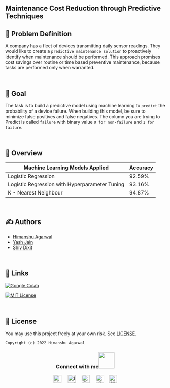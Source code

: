 
## Maintenance Cost Reduction through Predictive Techniques

## 📌 Problem Definition

A company has a fleet of devices transmitting daily sensor readings. They would like to create a `predictive maintenance solution` to proactively identify when maintenance should be performed. This approach promises cost savings over routine or time based preventive maintenance, because tasks are performed only when warranted. 

<br>

## 🎯 Goal
The task is to  build a predictive model using machine learning to `predict` the probability of a device failure. When building this model, be sure to minimize false positives and false negatives. The column you are trying to Predict is called `failure` with binary value `0 for non-failure` and `1 for failure`.

<br>

## 📓 Overview

| Machine Learning Models Applied            | Accuracy |
| ----------------- | ------------------------------------------------------------------ |
| Logistic Regression | 92.59% |
| Logistic Regression with Hyperparameter Tuning | 93.16% |
| K - Nearest Neighbour | 94.87% |

<br>

## ✍️ Authors

- [Himanshu Agarwal](https://github.com/himanshu-03)
- [Yash Jain](https://github.com/yash-jain-07)
- [Shiv Dixit](https://github.com/Shiv2116)
<br>

## 🔗 Links


<a href='https://colab.research.google.com/drive/1UqjfT-aHBCTMXyEF9eqFJNfKKuJXaLJN?usp=sharing' target="_blank"><img alt='Google Colab' src='https://img.shields.io/badge/Google_Colab-100000?style=for-the-badge&logo=Google Colab&logoColor=FFA200&labelColor=000000&color=FFFFFF'/></a>

[![MIT License](https://img.shields.io/badge/License-MIT-green.svg)](https://choosealicense.com/licenses/mit/)

<br>

## 🪪 License


You may use this project freely at your own risk. See [LICENSE](https://choosealicense.com/licenses/mit/).

    Copyright (c) 2022 Himanshu Agarwal


<div align="center">
<h3> Connect with me<a href="https://gifyu.com/image/Zy2f"><img src="https://github.com/milaan9/milaan9/blob/main/Handshake.gif" width="50px"></a>
</h3> 
<p align="center">
    <a href="https://www.linkedin.com/in/agarwal-himanshu" target="_blank"><img alt="LinkedIn" width="25px" src="https://cdn-icons-png.flaticon.com/512/3536/3536505.png"></a> &nbsp&nbsp&nbsp
    <a href="https://www.instagram.com/_._hiimanshu_._" target="_blank"><img alt="Instagram" width="25px" src="https://cdn-icons-png.flaticon.com/512/1384/1384063.png"></a> &nbsp&nbsp&nbsp
    <a href="https://www.facebook.com/profile.php?id=100006757421091" target="_blank"><img alt="Facebook" width="25px" src="https://upload.wikimedia.org/wikipedia/commons/5/51/Facebook_f_logo_%282019%29.svg"></a> &nbsp&nbsp&nbsp
    <a href="mailto:himanshuaaagarwal2002@gmail.com" target="_blank"><img alt="Gmail" width="25px" src="https://github.com/TheDudeThatCode/TheDudeThatCode/blob/master/Assets/Gmail.svg"></a>&nbsp&nbsp&nbsp
    <a href="https://api.whatsapp.com/send/?phone=%2B919967432086&text&type=phone_number&app_absent=0" target="_blank"><img alt="Whatsapp" width="25px" src="https://cdn-icons-png.flaticon.com/512/5968/5968841.png"></a>
    
</p> 
